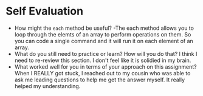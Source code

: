 # Self Evaluation

- How might the `each` method be useful?
-The each method allows you to loop through the elemts of an array to perform operations on them. So you can code a single command and it will run it on each element of an array.
- What do you still need to practice or learn? How will you do that?
I think I need to re-review this section. I don't feel like it is solidied in my brain.
- What worked well for you in terms of your approach on this
assignment?
When I REALLY got stuck, I reached out to my cousin who was able to ask me leading questions to help me get the answer myself. It really helped my understanding.